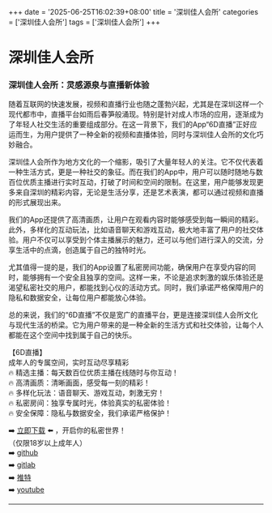 +++
date = '2025-06-25T16:02:39+08:00'
title = '深圳佳人会所'
categories = ['深圳佳人会所']
tags = ['深圳佳人会所']
+++

# 深圳佳人会所

### 深圳佳人会所：灵感源泉与直播新体验

随着互联网的快速发展，视频和直播行业也随之蓬勃兴起，尤其是在深圳这样一个现代都市中，直播平台如雨后春笋般涌现。特别是针对成人市场的应用，逐渐成为了年轻人社交生活的重要组成部分。在这一背景下，我们的App“6D直播”正好应运而生，为用户提供了一种全新的视频和直播体验，同时与深圳佳人会所的文化巧妙融合。

深圳佳人会所作为地方文化的一个缩影，吸引了大量年轻人的关注。它不仅代表着一种生活方式，更是一种社交的象征。而在我们的App中，用户可以随时随地与数百位优质主播进行实时互动，打破了时间和空间的限制。在这里，用户能够发现更多来自深圳的精彩内容，无论是生活分享，还是艺术表演，都可以通过视频和直播的形式展现出来。

我们的App还提供了高清画质，让用户在观看内容时能够感受到每一瞬间的精彩。此外，多样化的互动玩法，比如语音聊天和游戏互动，极大地丰富了用户的社交体验。用户不仅可以享受到个体主播展示的魅力，还可以与他们进行深入的交流，分享生活中的点滴，创造属于自己的独特时光。

尤其值得一提的是，我们的App设置了私密房间功能，确保用户在享受内容的同时，能够拥有一个安全且独享的空间。这样一来，不论是追求刺激的娱乐体验还是渴望私密社交的用户，都能找到心仪的活动方式。同时，我们承诺严格保障用户的隐私和数据安全，让每位用户都能放心体验。

总的来说，我们的“6D直播”不仅是宽广的直播平台，更是连接深圳佳人会所文化与现代生活的桥梁。它为用户带来的是一种全新的生活方式和社交体验，让每个人都能在这个空间中找到属于自己的快乐。

【6D直播】  
成年人的专属空间，实时互动尽享精彩  
🔥 精选主播：每天数百位优质主播在线随时与你互动！  
🔥 高清画质：清晰画面，感受每一刻的精彩！  
🔥 多样化玩法：语音聊天、游戏互动，刺激无穷！  
🔥 私密房间：独享专属时光，体验真实的私密体验！  
🔥 安全保障：隐私与数据安全，我们承诺严格保护！  

➡️ [立即下载](https://down123.s3.ap-east-1.amazonaws.com/down/down.html?channelCode=blog) ⬅️ ，开启你的私密世界！  
（仅限18岁以上成年人）  
➡️ [github](https://aldult-live.github.io/)  
➡️ [gitlab](https://seo-09598d.gitlab.io/)  
➡️ [推特](https://x.com/wegame33)  
➡️ [youtube](https://www.youtube.com/@6Dlive)  

---

